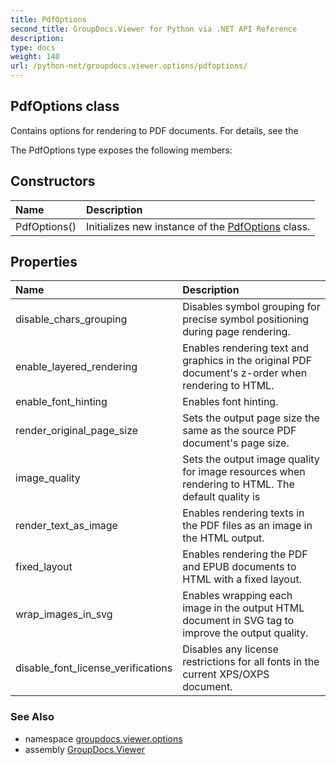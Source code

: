 ```yaml
---
title: PdfOptions
second_title: GroupDocs.Viewer for Python via .NET API Reference
description: 
type: docs
weight: 140
url: /python-net/groupdocs.viewer.options/pdfoptions/
---
```


## PdfOptions class

Contains options for rendering to PDF documents. For details, see the

The PdfOptions type exposes the following members:
## Constructors
| Name | Description |
| :- | :- |
|PdfOptions()|Initializes new instance of the [PdfOptions](/viewer/python-net/groupdocs.viewer.options/pdfoptions/) class.|
## Properties
| Name | Description |
| :- | :- |
|disable_chars_grouping|Disables symbol grouping for precise symbol positioning during page rendering.|
|enable_layered_rendering|Enables rendering text and graphics in the original PDF document's z-order when rendering to HTML.|
|enable_font_hinting|Enables font hinting.|
|render_original_page_size|Sets the output page size the same as the source PDF document's page size.|
|image_quality|Sets the output image quality for image resources when rendering to HTML. The default quality is|
|render_text_as_image|Enables rendering texts in the PDF files as an image in the HTML output.|
|fixed_layout|Enables rendering the PDF and EPUB documents to HTML with a fixed layout.|
|wrap_images_in_svg|Enables wrapping each image in the output HTML document in SVG tag to improve the output quality.|
|disable_font_license_verifications|Disables any license restrictions for all fonts in the current XPS/OXPS document.|

### See Also

* namespace [groupdocs.viewer.options](/viewer/python-net/groupdocs.viewer.options/)
* assembly [GroupDocs.Viewer](/viewer/python-net/)

